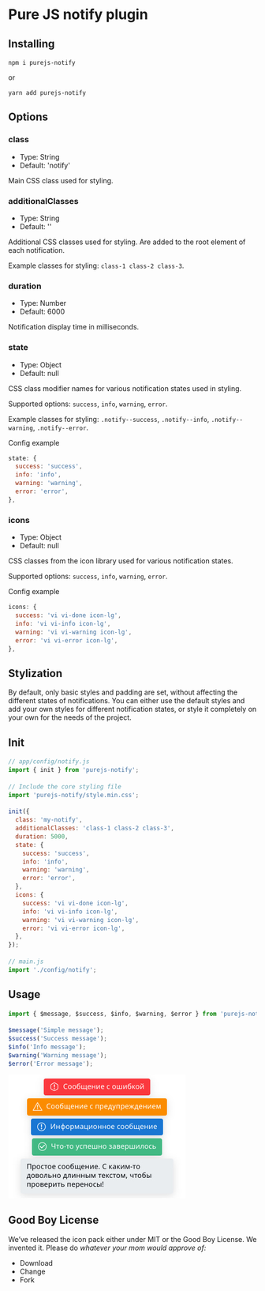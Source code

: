 # Pure JS notify plugin

## Installing

```shell
npm i purejs-notify
```

or

```shell
yarn add purejs-notify
```

## Options

### class

* Type: String
* Default: 'notify'

Main CSS class used for styling.

### additionalClasses

* Type: String
* Default: ''

Additional CSS classes used for styling. Are added to the root element of each notification.

Example classes for styling: `class-1 class-2 class-3`.

### duration

* Type: Number
* Default: 6000

Notification display time in milliseconds.

### state

* Type: Object
* Default: null

CSS class modifier names for various notification states used in styling.

Supported options: `success`, `info`, `warning`, `error`.

Example classes for styling: `.notify--success`, `.notify--info`, `.notify--warning`, `.notify--error`.

Config example

```javascript
state: {
  success: 'success',
  info: 'info',
  warning: 'warning',
  error: 'error',
},
```

### icons

* Type: Object
* Default: null

CSS classes from the icon library used for various notification states.

Supported options: `success`, `info`, `warning`, `error`.

Config example

```javascript
icons: {
  success: 'vi vi-done icon-lg',
  info: 'vi vi-info icon-lg',
  warning: 'vi vi-warning icon-lg',
  error: 'vi vi-error icon-lg',
},
```

## Stylization

By default, only basic styles and padding are set, without affecting the different states of notifications. You can either use the default styles and add your own styles for different notification states, or style it completely on your own for the needs of the project.

## Init

```javascript
// app/config/notify.js
import { init } from 'purejs-notify';

// Include the core styling file
import 'purejs-notify/style.min.css';

init({
  class: 'my-notify',
  additionalClasses: 'class-1 class-2 class-3',
  duration: 5000,
  state: {
    success: 'success',
    info: 'info',
    warning: 'warning',
    error: 'error',
  },
  icons: {
    success: 'vi vi-done icon-lg',
    info: 'vi vi-info icon-lg',
    warning: 'vi vi-warning icon-lg',
    error: 'vi vi-error icon-lg',
  },
});

// main.js
import './config/notify';
```

## Usage

```javascript
import { $message, $success, $info, $warning, $error } from 'purejs-notify';

$message('Simple message');
$success('Success message');
$info('Info message');
$warning('Warning message');
$error('Error message');
```

![](https://github.com/aleksi-magner/notify/blob/master/example.jpg)

## Good Boy License

We’ve released the icon pack either under MIT or the Good Boy License. We invented it. Please do _whatever your mom would approve of:_

* Download
* Change
* Fork
